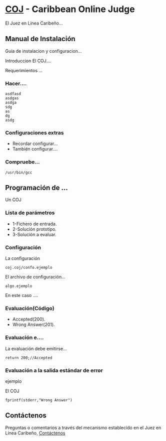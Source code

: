 [COJ](http://coj.uci.cu/) - Caribbean Online Judge
==================================================

El Juez en Línea Caribeño...

## Manual de Instalación

Guia de instalacion y configuracion...

Introduccion
El COJ....

Requerimientos
...
### Hacer....

    asdfasd
	asdgas
	asdga
	sdg
	as
	dg
	asdg

### Configuraciones extras

* Recordar configurar...
* También configurar....


### Compruebe...

	/usr/bin/gcc

## Programación de ...

Un COJ

### Lista de parámetros

* 1-Fichero de entrada.
* 2-Solución prototipo.
* 3-Solución a evaluar.

### Configuración

La configuración

	coj.coj/confo.ejemplo
    
El archivo de configuración...

	algo.ejemplo

En este caso ....

### Evaluación(Código)

* Accepted(200).
* Wrong Answer(201).

### Evaluación e....

La evaluación debe emitirse...

	return 200;//Accepted

### Evaluación a la salida estándar de error 

ejemplo

El COJ

	fprintf(stderr,"Wrong Answer")

## Contáctenos

Preguntas o comentarios a través del mecanismo establecido en el Juez en Línea Caribeño, [Contáctenos](http://coj.uci.cu/general/contact.xhtml)